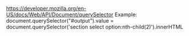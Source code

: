 https://developer.mozilla.org/en-US/docs/Web/API/Document/querySelector
Example: document.querySelector("#output").value = document.querySelector('section select option:nth-child(2)').innerHTML

